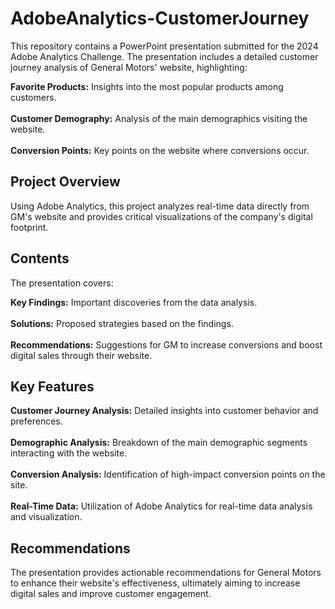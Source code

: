 # AdobeAnalytics-CustomerJourney

This repository contains a PowerPoint presentation submitted for the 2024 Adobe Analytics Challenge. The presentation includes a detailed customer journey analysis of General Motors' website, highlighting:

**Favorite Products:** Insights into the most popular products among customers.
<br>
</br>
**Customer Demography:** Analysis of the main demographics visiting the website.
<br>
</br>
**Conversion Points:** Key points on the website where conversions occur.

## Project Overview

Using Adobe Analytics, this project analyzes real-time data directly from GM's website and provides critical visualizations of the company's digital footprint.

## Contents

The presentation covers:

**Key Findings:** Important discoveries from the data analysis.
<br>
</br>
**Solutions:** Proposed strategies based on the findings.
<br>
</br>
**Recommendations:** Suggestions for GM to increase conversions and boost digital sales through their website.

## Key Features

**Customer Journey Analysis:** Detailed insights into customer behavior and preferences.
<br>
</br>
**Demographic Analysis:** Breakdown of the main demographic segments interacting with the website.
<br>
</br>
**Conversion Analysis:** Identification of high-impact conversion points on the site.
<br>
</br>
**Real-Time Data:** Utilization of Adobe Analytics for real-time data analysis and visualization.

## Recommendations
The presentation provides actionable recommendations for General Motors to enhance their website's effectiveness, ultimately aiming to increase digital sales and improve customer engagement.

